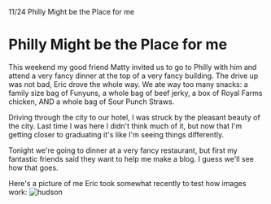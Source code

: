 11/24
Philly Might be the Place for me

# Philly Might be the Place for me

This weekend my good friend Matty invited us to go to Philly with him and attend a very fancy dinner at the top of a very fancy building. The drive up was not bad, Eric drove the whole way. We ate way too many snacks: a family size bag of Funyuns, a whole bag of beef jerky, a box of Royal Farms chicken, AND a whole bag of Sour Punch Straws.

Driving through the city to our hotel, I was struck by the pleasant beauty of the city. Last time I was here I didn't think much of it, but now that I'm getting closer to graduating it's like I'm seeing things differently.

Tonight we're going to dinner at a very fancy restaurant, but first my fantastic friends said they want to help me make a blog. I guess we'll see how that goes.

Here's a picture of me Eric took somewhat recently to test how images work:
![hudson](/hudson/images/test.jpeg)
